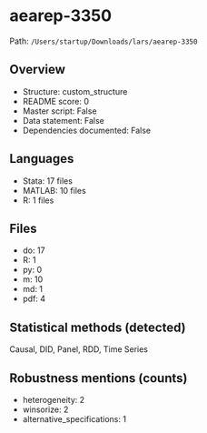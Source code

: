 # aearep-3350

Path: `/Users/startup/Downloads/lars/aearep-3350`

## Overview
- Structure: custom_structure
- README score: 0
- Master script: False
- Data statement: False
- Dependencies documented: False

## Languages
- Stata: 17 files
- MATLAB: 10 files
- R: 1 files

## Files
- do: 17
- R: 1
- py: 0
- m: 10
- md: 1
- pdf: 4

## Statistical methods (detected)
Causal, DID, Panel, RDD, Time Series

## Robustness mentions (counts)
- heterogeneity: 2
- winsorize: 2
- alternative_specifications: 1